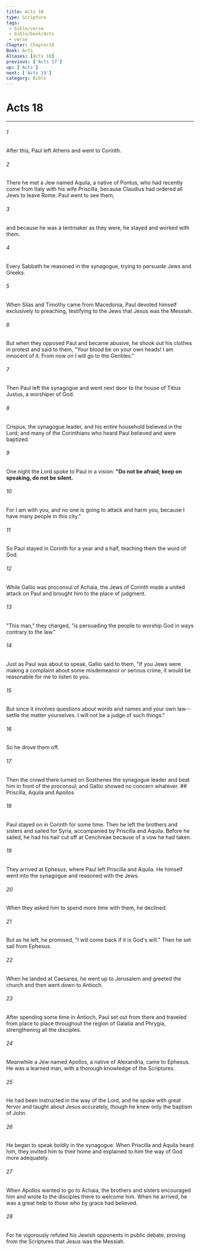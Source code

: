 ```yaml
---
title: Acts 18
type: Scripture
tags:
 - bible/verse
 - bible/book/Acts
 - verse
Chapter: Chapter18
Book: Acts
Aliases: [Acts 18]
previous: ['Acts 17']
up: ['Acts']
next: ['Acts 19']
category: Bible
---
```

# Acts 18

***


###### 1 
After this, Paul left Athens and went to Corinth. 

###### 2 
There he met a Jew named Aquila, a native of Pontus, who had recently come from Italy with his wife Priscilla, because Claudius had ordered all Jews to leave Rome. Paul went to see them, 

###### 3 
and because he was a tentmaker as they were, he stayed and worked with them. 

###### 4 
Every Sabbath he reasoned in the synagogue, trying to persuade Jews and Greeks. 

###### 5 
When Silas and Timothy came from Macedonia, Paul devoted himself exclusively to preaching, testifying to the Jews that Jesus was the Messiah. 

###### 6 
But when they opposed Paul and became abusive, he shook out his clothes in protest and said to them, "Your blood be on your own heads! I am innocent of it. From now on I will go to the Gentiles." 

###### 7 
Then Paul left the synagogue and went next door to the house of Titius Justus, a worshiper of God. 

###### 8 
Crispus, the synagogue leader, and his entire household believed in the Lord; and many of the Corinthians who heard Paul believed and were baptized. 

###### 9 
One night the Lord spoke to Paul in a vision: **"Do not be afraid; keep on speaking, do not be silent.** 

###### 10 
For I am with you, and no one is going to attack and harm you, because I have many people in this city." 

###### 11 
So Paul stayed in Corinth for a year and a half, teaching them the word of God. 

###### 12 
While Gallio was proconsul of Achaia, the Jews of Corinth made a united attack on Paul and brought him to the place of judgment. 

###### 13 
"This man," they charged, "is persuading the people to worship God in ways contrary to the law." 

###### 14 
Just as Paul was about to speak, Gallio said to them, "If you Jews were making a complaint about some misdemeanor or serious crime, it would be reasonable for me to listen to you. 

###### 15 
But since it involves questions about words and names and your own law--settle the matter yourselves. I will not be a judge of such things." 

###### 16 
So he drove them off. 

###### 17 
Then the crowd there turned on Sosthenes the synagogue leader and beat him in front of the proconsul; and Gallio showed no concern whatever. ## Priscilla, Aquila and Apollos 

###### 18 
Paul stayed on in Corinth for some time. Then he left the brothers and sisters and sailed for Syria, accompanied by Priscilla and Aquila. Before he sailed, he had his hair cut off at Cenchreae because of a vow he had taken. 

###### 19 
They arrived at Ephesus, where Paul left Priscilla and Aquila. He himself went into the synagogue and reasoned with the Jews. 

###### 20 
When they asked him to spend more time with them, he declined. 

###### 21 
But as he left, he promised, "I will come back if it is God's will." Then he set sail from Ephesus. 

###### 22 
When he landed at Caesarea, he went up to Jerusalem and greeted the church and then went down to Antioch. 

###### 23 
After spending some time in Antioch, Paul set out from there and traveled from place to place throughout the region of Galatia and Phrygia, strengthening all the disciples. 

###### 24 
Meanwhile a Jew named Apollos, a native of Alexandria, came to Ephesus. He was a learned man, with a thorough knowledge of the Scriptures. 

###### 25 
He had been instructed in the way of the Lord, and he spoke with great fervor and taught about Jesus accurately, though he knew only the baptism of John. 

###### 26 
He began to speak boldly in the synagogue. When Priscilla and Aquila heard him, they invited him to their home and explained to him the way of God more adequately. 

###### 27 
When Apollos wanted to go to Achaia, the brothers and sisters encouraged him and wrote to the disciples there to welcome him. When he arrived, he was a great help to those who by grace had believed. 

###### 28 
For he vigorously refuted his Jewish opponents in public debate, proving from the Scriptures that Jesus was the Messiah. 
